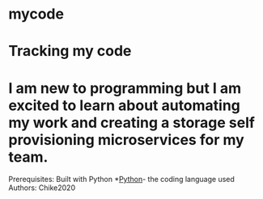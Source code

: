 # mycode
# Tracking my code
# I am new to programming but I am excited to learn about automating my work and creating a storage self provisioning microservices for my team.
Prerequisites: 
Built with Python *[Python](www.python.org/)- the coding language used
Authors: Chike2020
